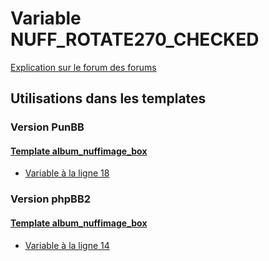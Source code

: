 # Variable NUFF_ROTATE270_CHECKED
[Explication sur le forum des forums](http://forum.forumactif.com/t294113-listing-des-variables#NUFF_ROTATE270_CHECKED)

## Utilisations dans les templates

### Version PunBB

#### [Template album_nuffimage_box](punbb/album_nuffimage_box.md)
* [Variable à la ligne 18](../punbb/album_nuffimage_box.tpl#L18)

### Version phpBB2

#### [Template album_nuffimage_box](subsilver/album_nuffimage_box.md)
* [Variable à la ligne 14](../subsilver/album_nuffimage_box.tpl#L14)